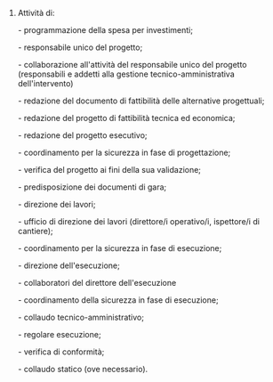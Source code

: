 1. Attività di:

   \- programmazione della spesa per investimenti;

   \- responsabile unico del progetto;

   \- collaborazione all'attività del responsabile unico del progetto (responsabili e addetti alla gestione tecnico-amministrativa dell'intervento)

   \- redazione del documento di fattibilità delle alternative progettuali;

   \- redazione del progetto di fattibilità tecnica ed economica;

   \- redazione del progetto esecutivo;

   \- coordinamento per la sicurezza in fase di progettazione;

   \- verifica del progetto ai fini della sua validazione;

   \- predisposizione dei documenti di gara;

   \- direzione dei lavori;

   \- ufficio di direzione dei lavori (direttore/i operativo/i, ispettore/i di cantiere);

   \- coordinamento per la sicurezza in fase di esecuzione;

   \- direzione dell'esecuzione;

   \- collaboratori del direttore dell'esecuzione

   \- coordinamento della sicurezza in fase di esecuzione;

   \- collaudo tecnico-amministrativo;

   \- regolare esecuzione;

   \- verifica di conformità;

   \- collaudo statico (ove necessario).